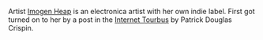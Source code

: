 <div id="wikitext">

<div style="display: none;">

Summary:one of my favorite musicians Parent:(Main.)<span
class="wikiword">[MusiciansAndGroups](http://wiki.tamouse.org?n=Main.MusiciansAndGroups?action=print)</span>
<span
class="wikiword">[IncludeMe](http://wiki.tamouse.org?n=Main.IncludeMe?action=edit)[?](http://wiki.tamouse.org?n=Main.IncludeMe?action=edit)</span>:[MusiciansAndGroups](http://wiki.tamouse.org?n=Main.MusiciansAndGroups?action=print)
Categories:[Articles](http://wiki.tamouse.org?n=Category.Articles) Tags:
musicians, imogen heap

</div>

Artist [Imogen Heap](http://www.imogenheap.co.uk/) is an electronica
artist with her own indie label. First got turned on to her by a post in
the [Internet Tourbus](http://www.TOURBUS.com/) by Patrick Douglas
Crispin.

</div>
